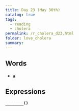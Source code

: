 ```yaml
---
title: Day 23 (May 30th)
catalog: true
tags: 
  - reading
  - cholera
permalink: /r_cholera_d23.html
folder: love_cholera
summary: 
---
```


## Words

-   <b data-toggle="tooltip" data-original-title="{{site.data.glossary.a}}">`a`</b>


## Expressions

<b data-toggle="tooltip" data-original-title="{{site.data.answers.22_a}}">`________()`</b>